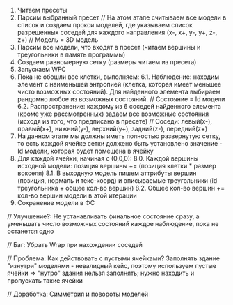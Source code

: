 1. Читаем пресеты
2. Парсим выбранный пресет
	// На этом этапе считываем все модели в список и создаем прокси моделей, где указываем список разрешенных соседей для каждого направления (x-, x+, y-, y+, z-, z+)
	// Модель = 3D модель
3. Парсим все модели, что входят в пресет (читаем вершины и треугольники в память программы)
4. Создаем равномерную сетку (размеры читаем из пресета)
5. Запускаем WFC
6. Пока не обошли все клетки, выполняем:
	6.1. Наблюдение: находим элемент с наименьшей энтропией (клетка, которая имеет меньшее чисто возможных состояний).
			Для найденного элемента выбираем рандомно любое из возможных состояний.
			// Состояние = Id модели
	6.2. Распространение: каждому из 6 соседей найденного элемента (кроме уже рассмотренных) задаем все возможные состояния (исходя из того, что предписано в пресете)
			// Соседи: левый(x-), правый(x+), нижний(y-), верхний(y+), задний(z-), передний(z+)
7. На данном этапе мы должны иметь полностью развернутую сетку, то есть каждой ячейке сетки должено быть установлено значение - Id модели, которая будет помещена в ячейку
8. Для каждой ячейки, начиная с (0,0,0):
	8.0. Каждой вершины исходной модели: позиция вершины += (позиция клетки * размер вокселя)
	8.1. В выходную модель пишем аттрибуты вершин (позиция, нормаль и текс-коорд) и описываемые треугольники (id треугольника + общее кол-во вершин)
	8.2. Общее кол-во вершин += кол-во вершин модели в этой итерации
9. Сохранение модели в ФС

// Улучшение?: Не устанавливать финальное состояние сразу, а уменьшать число возможных состояний каждое наблюдение, пока не останется одно

// Баг: Убрать Wrap при нахождении соседей

// Проблема: Как действовать с пустыми ячейками? Заполнять здание "изнутри" моделями - невалидный кейс, поэтому используем пустые ячейки => "нутро" здания нельзя заполнять; нужно находить и пропускать такие ячейки

// Доработка: Симметрия и повороты моделей
